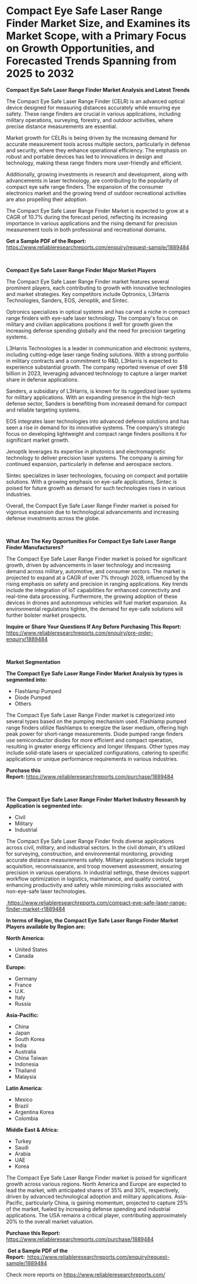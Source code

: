 <p><h1>Compact Eye Safe Laser Range Finder Market Size, and Examines its Market Scope, with a Primary Focus on Growth Opportunities, and Forecasted Trends Spanning from 2025 to 2032</h1></p><p><strong>Compact Eye Safe Laser Range Finder Market Analysis and Latest Trends</strong></p>
<p><p>The Compact Eye Safe Laser Range Finder (CELR) is an advanced optical device designed for measuring distances accurately while ensuring eye safety. These range finders are crucial in various applications, including military operations, surveying, forestry, and outdoor activities, where precise distance measurements are essential. </p><p>Market growth for CELRs is being driven by the increasing demand for accurate measurement tools across multiple sectors, particularly in defense and security, where they enhance operational efficiency. The emphasis on robust and portable devices has led to innovations in design and technology, making these range finders more user-friendly and efficient. </p><p>Additionally, growing investments in research and development, along with advancements in laser technology, are contributing to the popularity of compact eye safe range finders. The expansion of the consumer electronics market and the growing trend of outdoor recreational activities are also propelling their adoption. </p><p>The Compact Eye Safe Laser Range Finder Market is expected to grow at a CAGR of 10.7% during the forecast period, reflecting its increasing importance in various applications and the rising demand for precision measurement tools in both professional and recreational domains.</p></p>
<p><strong>Get a Sample PDF of the Report:&nbsp;</strong> <a href="https://www.reliableresearchreports.com/enquiry/request-sample/1889484?utm_campaign=2960&utm_medium=2&utm_source=Github&utm_content=ia&utm_term=28032025&utm_id=compact-eye-safe-laser-range-finder">https://www.reliableresearchreports.com/enquiry/request-sample/1889484</a></p>
<p>&nbsp;</p>
<p><strong>Compact Eye Safe Laser Range Finder Major Market Players</strong></p>
<p><p>The Compact Eye Safe Laser Range Finder market features several prominent players, each contributing to growth with innovative technologies and market strategies. Key competitors include Optronics, L3Harris Technologies, Sanders, EOS, Jenoptik, and Sintec.</p><p>Optronics specializes in optical systems and has carved a niche in compact range finders with eye-safe laser technology. The company's focus on military and civilian applications positions it well for growth given the increasing defense spending globally and the need for precision targeting systems.</p><p>L3Harris Technologies is a leader in communication and electronic systems, including cutting-edge laser range finding solutions. With a strong portfolio in military contracts and a commitment to R&D, L3Harris is expected to experience substantial growth. The company reported revenue of over $18 billion in 2023, leveraging advanced technology to capture a larger market share in defense applications.</p><p>Sanders, a subsidiary of L3Harris, is known for its ruggedized laser systems for military applications. With an expanding presence in the high-tech defense sector, Sanders is benefiting from increased demand for compact and reliable targeting systems.</p><p>EOS integrates laser technologies into advanced defense solutions and has seen a rise in demand for its innovative systems. The company’s strategic focus on developing lightweight and compact range finders positions it for significant market growth.</p><p>Jenoptik leverages its expertise in photonics and electromagnetic technology to deliver precision laser systems. The company is aiming for continued expansion, particularly in defense and aerospace sectors.</p><p>Sintec specializes in laser technologies, focusing on compact and portable solutions. With a growing emphasis on eye-safe applications, Sintec is poised for future growth as demand for such technologies rises in various industries.</p><p>Overall, the Compact Eye Safe Laser Range Finder market is poised for vigorous expansion due to technological advancements and increasing defense investments across the globe.</p></p>
<p>&nbsp;</p>
<p><strong>What Are The Key Opportunities For Compact Eye Safe Laser Range Finder Manufacturers?</strong></p>
<p><p>The Compact Eye Safe Laser Range Finder market is poised for significant growth, driven by advancements in laser technology and increasing demand across military, automotive, and consumer sectors. The market is projected to expand at a CAGR of over 7% through 2028, influenced by the rising emphasis on safety and precision in ranging applications. Key trends include the integration of IoT capabilities for enhanced connectivity and real-time data processing. Furthermore, the growing adoption of these devices in drones and autonomous vehicles will fuel market expansion. As environmental regulations tighten, the demand for eye-safe solutions will further bolster market prospects.</p></p>
<p><strong>Inquire or Share Your Questions If Any Before Purchasing This Report:</strong> <a href="https://www.reliableresearchreports.com/enquiry/pre-order-enquiry/1889484?utm_campaign=2960&utm_medium=2&utm_source=Github&utm_content=ia&utm_term=28032025&utm_id=compact-eye-safe-laser-range-finder">https://www.reliableresearchreports.com/enquiry/pre-order-enquiry/1889484</a></p>
<p>&nbsp;</p>
<p><strong>Market Segmentation</strong></p>
<p><strong>The Compact Eye Safe Laser Range Finder Market Analysis by types is segmented into:</strong></p>
<p><ul><li>Flashlamp Pumped</li><li>Diode Pumped</li><li>Others</li></ul></p>
<p><p>The Compact Eye Safe Laser Range Finder market is categorized into several types based on the pumping mechanism used. Flashlamp pumped range finders utilize flashlamps to energize the laser medium, offering high peak power for short-range measurements. Diode pumped range finders use semiconductor diodes for more efficient and compact operation, resulting in greater energy efficiency and longer lifespans. Other types may include solid-state lasers or specialized configurations, catering to specific applications or unique performance requirements in various industries.</p></p>
<p><strong>Purchase this Report:&nbsp;</strong><a href="https://www.reliableresearchreports.com/purchase/1889484?utm_campaign=2960&utm_medium=2&utm_source=Github&utm_content=ia&utm_term=28032025&utm_id=compact-eye-safe-laser-range-finder">https://www.reliableresearchreports.com/purchase/1889484</a></p>
<p>&nbsp;</p>
<p><strong>The Compact Eye Safe Laser Range Finder Market Industry Research by Application is segmented into:</strong></p>
<p><ul><li>Civil</li><li>Military</li><li>Industrial</li></ul></p>
<p><p>The Compact Eye Safe Laser Range Finder finds diverse applications across civil, military, and industrial sectors. In the civil domain, it's utilized for surveying, construction, and environmental monitoring, providing accurate distance measurements safely. Military applications include target acquisition, reconnaissance, and troop movement assessment, ensuring precision in various operations. In industrial settings, these devices support workflow optimization in logistics, maintenance, and quality control, enhancing productivity and safety while minimizing risks associated with non-eye-safe laser technologies.</p></p>
<p><a href="https://www.reliableresearchreports.com/compact-eye-safe-laser-range-finder-market-r1889484?utm_campaign=2960&utm_medium=2&utm_source=Github&utm_content=ia&utm_term=28032025&utm_id=compact-eye-safe-laser-range-finder">&nbsp;https://www.reliableresearchreports.com/compact-eye-safe-laser-range-finder-market-r1889484</a></p>
<p><strong>In terms of Region, the Compact Eye Safe Laser Range Finder Market Players available by Region are:</strong></p>
<p>
    <p> <strong> North America: </strong>
        <ul>
            <li>United States</li>
            <li>Canada</li>
        </ul>
        </p> 
    <p> <strong> Europe: </strong>
        <ul>
            <li>Germany</li>
            <li>France</li>
            <li>U.K.</li>
            <li>Italy</li>
            <li>Russia</li>
        </ul>
        </p> 
    <p> <strong> Asia-Pacific: </strong>
        <ul>
            <li>China</li>
            <li>Japan</li>
            <li>South Korea</li>
            <li>India</li>
            <li>Australia</li>
            <li>China Taiwan</li>
            <li>Indonesia</li>
            <li>Thailand</li>
            <li>Malaysia</li>
        </ul>
        </p> 
    <p> <strong> Latin America: </strong>
        <ul>
            <li>Mexico</li>
            <li>Brazil</li>
            <li>Argentina Korea</li>
            <li>Colombia</li>
        </ul>
        </p> 
    <p> <strong> Middle East & Africa: </strong>
        <ul>
            <li>Turkey</li>
            <li>Saudi</li>
            <li>Arabia</li>
            <li>UAE</li>
            <li>Korea</li>
        </ul>
    </p>
    </p>
<p><p>The Compact Eye Safe Laser Range Finder market is poised for significant growth across various regions. North America and Europe are expected to lead the market, with anticipated shares of 35% and 30%, respectively, driven by advanced technological adoption and military applications. Asia-Pacific, particularly China, is gaining momentum, projected to capture 25% of the market, fueled by increasing defense spending and industrial applications. The USA remains a critical player, contributing approximately 20% to the overall market valuation.</p></p>
<p><strong>Purchase this Report: </strong><a href="https://www.reliableresearchreports.com/purchase/1889484?utm_campaign=2960&utm_medium=2&utm_source=Github&utm_content=ia&utm_term=28032025&utm_id=compact-eye-safe-laser-range-finder">https://www.reliableresearchreports.com/purchase/1889484</a></p>
<p>&nbsp;<strong>Get a Sample PDF of the Report:&nbsp;&nbsp;</strong><a href="https://www.reliableresearchreports.com/enquiry/request-sample/1889484?utm_campaign=2960&utm_medium=2&utm_source=Github&utm_content=ia&utm_term=28032025&utm_id=compact-eye-safe-laser-range-finder">https://www.reliableresearchreports.com/enquiry/request-sample/1889484</a></p>
<p><strong></strong></p>
<p>Check more reports on <a href="https://www.reliableresearchreports.com/?utm_campaign=2960&utm_medium=2&utm_source=Github&utm_content=ia&utm_term=28032025&utm_id=compact-eye-safe-laser-range-finder">https://www.reliableresearchreports.com/</a></p>